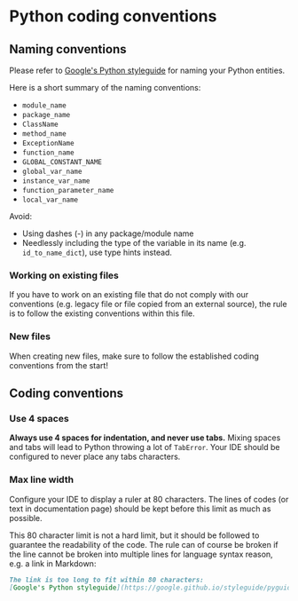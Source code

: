 # Python coding conventions

## Naming conventions

Please refer to [Google's Python styleguide](https://google.github.io/styleguide/pyguide.html#s3.16-naming)
for naming your Python entities.

Here is a short summary of the naming conventions:
* `module_name`
* `package_name`
* `ClassName`
* `method_name`
* `ExceptionName`
* `function_name`
* `GLOBAL_CONSTANT_NAME`
* `global_var_name`
* `instance_var_name`
* `function_parameter_name`
* `local_var_name`

Avoid:
* Using dashes (-) in any package/module name
* Needlessly including the type of the variable in its name (e.g.
`id_to_name_dict`), use type hints instead.

### Working on existing files

If you have to work on an existing file that do not comply with our conventions
(e.g. legacy file or file copied from an external source), the rule is to follow
the existing conventions within this file.

### New files

When creating new files, make sure to follow the established coding conventions
from the start!

## Coding conventions

### Use 4 spaces

**Always use 4 spaces for indentation, and never use tabs.** Mixing spaces and
tabs will lead to Python throwing a lot of `TabError`. Your IDE should be
configured to never place any tabs characters.

### Max line width

Configure your IDE to display a ruler at 80 characters. The lines of codes (or
text in documentation page) should be kept before this limit as much as
possible.

This 80 character limit is not a hard limit, but it should be followed to
guarantee the readability of the code. The rule can of course be broken if the
line cannot be broken into multiple lines for language syntax reason, e.g. a
link in Markdown:
```markdown
The link is too long to fit within 80 characters:
[Google's Python styleguide](https://google.github.io/styleguide/pyguide.html#s3.16-naming)
```
